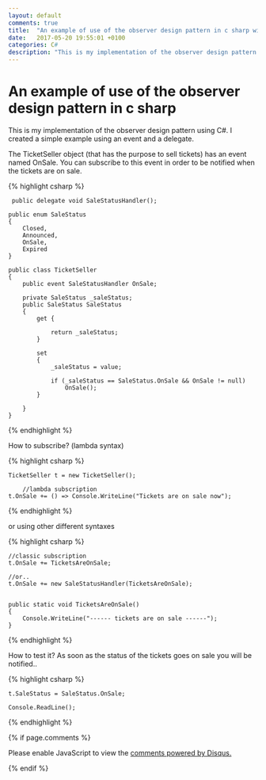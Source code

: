 ```yaml
---
layout: default
comments: true
title:  "An example of use of the observer design pattern in c sharp with events and delegates"
date:   2017-05-20 19:55:01 +0100
categories: C#
description: "This is my implementation of the observer design pattern using C#"
---
```

# [](#header-1)An example of use of the observer design pattern in c sharp

This is my implementation of the observer design pattern using C#. I created a simple example using an event and a delegate. 

The TicketSeller object (that has the purpose to sell tickets) has an event named OnSale. You can subscribe to this event in order to be notified when the tickets are on sale. 

{% highlight csharp %}

     public delegate void SaleStatusHandler();

    public enum SaleStatus
    {
        Closed,
        Announced,
        OnSale,
        Expired
    }

    public class TicketSeller
    {
        public event SaleStatusHandler OnSale;

        private SaleStatus _saleStatus;
        public SaleStatus SaleStatus
        {
            get {

                return _saleStatus;
            }

            set
            {
                _saleStatus = value;

                if (_saleStatus == SaleStatus.OnSale && OnSale != null)
                    OnSale();
            }

        }
    }

{% endhighlight %}


How to subscribe? (lambda syntax)

{% highlight csharp %}

	TicketSeller t = new TicketSeller();

        //lambda subscription
    t.OnSale += () => Console.WriteLine("Tickets are on sale now");

{% endhighlight %}


or using other different syntaxes

{% highlight csharp %}

    //classic subscription
    t.OnSale += TicketsAreOnSale;

    //or..
    t.OnSale += new SaleStatusHandler(TicketsAreOnSale);
			
			
	public static void TicketsAreOnSale()
	{
		Console.WriteLine("------ tickets are on sale ------");
	}

{% endhighlight %}


How to test it? As soon as the status of the tickets goes on sale you will be notified..

{% highlight csharp %}

	t.SaleStatus = SaleStatus.OnSale;
	
	Console.ReadLine();
			
{% endhighlight %}


{% if page.comments %}

<div id="disqus_thread"></div>
<script>

/**
*  RECOMMENDED CONFIGURATION VARIABLES: EDIT AND UNCOMMENT THE SECTION BELOW TO INSERT DYNAMIC VALUES FROM YOUR PLATFORM OR CMS.
*  LEARN WHY DEFINING THESE VARIABLES IS IMPORTANT: https://disqus.com/admin/universalcode/#configuration-variables*/

var disqus_config = function () {
this.page.url = 'https://maciti.github.io/c-sharp/2017/05/20/observer-design-pattern-c-sharp.html';  // Replace PAGE_URL with your page's canonical URL variable
this.page.identifier = '2017-05-20-observer-design-pattern-c-sharp'; // Replace PAGE_IDENTIFIER with your page's unique identifier variable
};

(function() { // DON'T EDIT BELOW THIS LINE
var d = document, s = d.createElement('script');
s.src = 'https://maciti-github-io.disqus.com/embed.js';
s.setAttribute('data-timestamp', +new Date());
(d.head || d.body).appendChild(s);
})();
</script>
<noscript>Please enable JavaScript to view the <a href="https://disqus.com/?ref_noscript">comments powered by Disqus.</a></noscript>
  
{% endif %}
